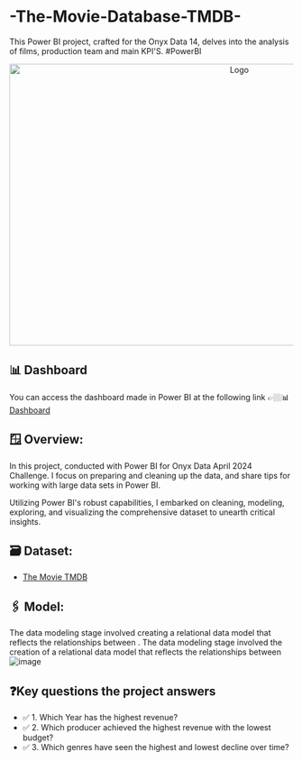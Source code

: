 # -The-Movie-Database-TMDB-
This Power BI project, crafted for the Onyx Data 14, delves into the analysis of films, production team and main KPI'S. #PowerBI

<div align="center">
<img src="" alt="Logo" width="800" height="500">
</div>

## 📊 Dashboard
You can access the dashboard made in Power BI at the following link 👉🏼📊 [Dashboard](https://app.powerbi.com/view?r=eyJrIjoiNjUyODlkZDAtMmZhNS00NWE3LTk2NjYtNzNmZTgwNThlMGNjIiwidCI6IjA1ZWE3NGEzLTkyYzUtNGMzMS05NzhhLTkyNWMzYzc5OWNkMCIsImMiOjh9)

## 🪟 Overview:

In this project, conducted with Power BI for Onyx Data April 2024 Challenge. I focus on preparing and cleaning up the data, and share tips for working with large data sets in Power BI.

Utilizing Power BI's robust capabilities, I embarked on cleaning, modeling, exploring, and visualizing the comprehensive dataset to unearth critical insights.


## 🗃️ Dataset:

* [The Movie TMDB](https://zoomchartswebstorage.blob.core.windows.net/contest/Onyx_Data_DataDNA_Challenge_April_2024.zip)

## 🖇️ Model:

The data modeling stage involved creating a relational data model that reflects the relationships between .
The data modeling stage involved the creation of a relational data model that reflects the relationships between
![image](![image](https://github.com/IrisMejuto/-The-Movie-Database-TMDB-/blob/main/Images/Model.png)
)


 ## ❓Key questions the project answers
* ✅ 1. Which Year has the highest revenue?
* ✅ 2. Which producer achieved the highest revenue with the lowest budget?
* ✅ 3. Which genres have seen the highest and lowest decline over time?
